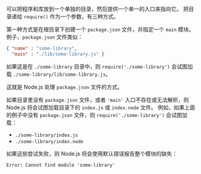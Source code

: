 
<!--type=misc-->

可以把程序和库放到一个单独的目录，然后提供一个单一的入口来指向它。
把目录递给 `require()` 作为一个参数，有三种方式。

第一种方式是在根目录下创建一个 `package.json` 文件，并指定一个 `main` 模块。
例子，`package.json` 文件类似：

```json
{ "name" : "some-library",
  "main" : "./lib/some-library.js" }
```

如果这是在 `./some-library` 目录中，则 `require('./some-library')` 会试图加载 `./some-library/lib/some-library.js`。

这就是 Node.js 处理 `package.json` 文件的方式。

如果目录里没有 `package.json` 文件，或者 `'main'` 入口不存在或无法解析，则 Node.js 将会试图加载目录下的 `index.js` 或 `index.node` 文件。
例如，如果上面的例子中没有 `package.json` 文件，则 `require('./some-library')` 会试图加载：

* `./some-library/index.js`
* `./some-library/index.node`

如果这些尝试失败，则 Node.js 将会使用默认错误报告整个模块的缺失：

```txt
Error: Cannot find module 'some-library'
```

